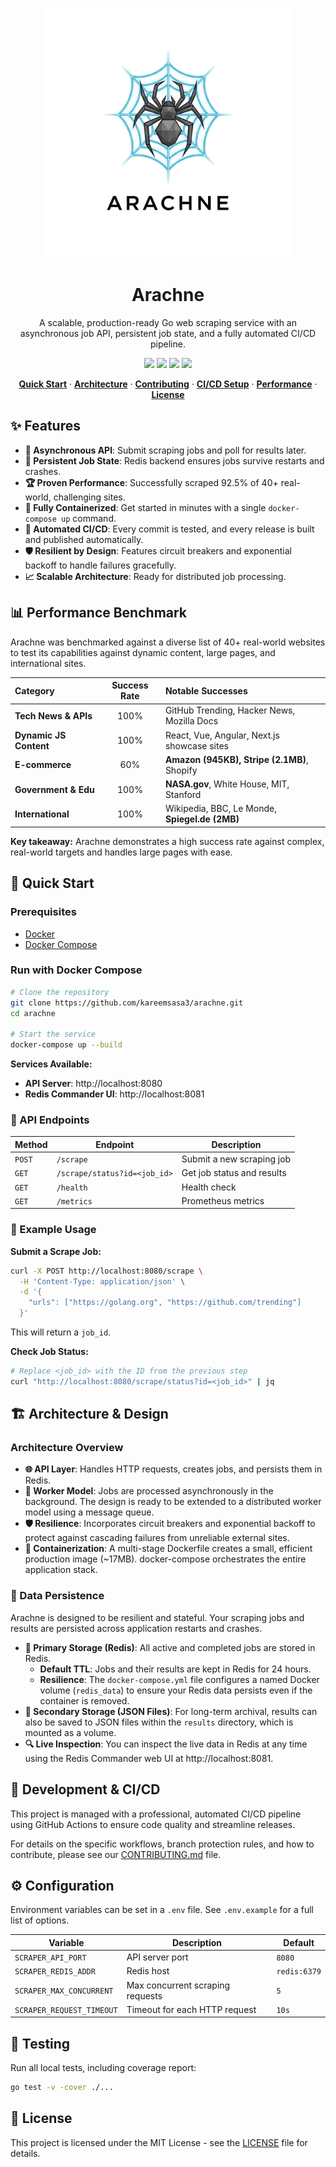 <p align="center">
  <img src="./assets/arachne-logo-transparent.png" alt="Arachne Logo" width="400">
</p>

<h1 align="center">Arachne</h1>

<p align="center">
  A scalable, production-ready Go web scraping service with an asynchronous job API, persistent job state, and a fully automated CI/CD pipeline.
</p>

<p align="center">
  <a href="https://goreportcard.com/report/github.com/kareemsasa3/arachne"><img src="https://goreportcard.com/badge/github.com/kareemsasa3/arachne" /></a>
  <a href="https://github.com/kareemsasa3/arachne/blob/main/LICENSE"><img src="https://img.shields.io/github/license/kareemsasa3/arachne?style=flat-square&color=blue" /></a>
  <a href="https://hub.docker.com/r/kareemsasa3/arachne"><img src="https://img.shields.io/docker/pulls/kareemsasa3/arachne.svg" /></a>
  <a href="https://github.com/kareemsasa3/arachne/releases/latest"><img src="https://img.shields.io/github/v/release/kareemsasa3/arachne" /></a>
</p>

<p align="center">
  <a href="#-quick-start"><strong>Quick Start</strong></a> ·
  <a href="#-architecture--design"><strong>Architecture</strong></a> ·
  <a href="CONTRIBUTING.md"><strong>Contributing</strong></a> ·
  <a href="GITHUB_ACTIONS_SETUP.md"><strong>CI/CD Setup</strong></a> ·
  <a href="PERFORMANCE_REPORT.md"><strong>Performance</strong></a> ·
  <a href="LICENSE"><strong>License</strong></a>
</p>

## ✨ Features

- **🚀 Asynchronous API**: Submit scraping jobs and poll for results later.
- **💾 Persistent Job State**: Redis backend ensures jobs survive restarts and crashes.
- **🏆 Proven Performance**: Successfully scraped 92.5% of 40+ real-world, challenging sites.
- **🐳 Fully Containerized**: Get started in minutes with a single `docker-compose up` command.
- **🤖 Automated CI/CD**: Every commit is tested, and every release is built and published automatically.
- **🛡️ Resilient by Design**: Features circuit breakers and exponential backoff to handle failures gracefully.
- **📈 Scalable Architecture**: Ready for distributed job processing.

## 📊 Performance Benchmark

Arachne was benchmarked against a diverse list of 40+ real-world websites to test its capabilities against dynamic content, large pages, and international sites.

| Category | Success Rate | Notable Successes |
|:---|:---:|:---|
| **Tech News & APIs** | 100% | GitHub Trending, Hacker News, Mozilla Docs |
| **Dynamic JS Content** | 100% | React, Vue, Angular, Next.js showcase sites |
| **E-commerce** | 60% | **Amazon (945KB), Stripe (2.1MB)**, Shopify |
| **Government & Edu** | 100% | **NASA.gov**, White House, MIT, Stanford |
| **International** | 100% | Wikipedia, BBC, Le Monde, **Spiegel.de (2MB)** |

**Key takeaway:** Arachne demonstrates a high success rate against complex, real-world targets and handles large pages with ease.

## 🚀 Quick Start

### Prerequisites
- [Docker](https://www.docker.com/)
- [Docker Compose](https://docs.docker.com/compose/)

### Run with Docker Compose

```bash
# Clone the repository
git clone https://github.com/kareemsasa3/arachne.git
cd arachne

# Start the service
docker-compose up --build
```

**Services Available:**
- **API Server**: http://localhost:8080
- **Redis Commander UI**: http://localhost:8081

### 📡 API Endpoints

| Method | Endpoint | Description |
|--------|----------|-------------|
| `POST` | `/scrape` | Submit a new scraping job |
| `GET` | `/scrape/status?id=<job_id>` | Get job status and results |
| `GET` | `/health` | Health check |
| `GET` | `/metrics` | Prometheus metrics |

### 📝 Example Usage

**Submit a Scrape Job:**

```bash
curl -X POST http://localhost:8080/scrape \
  -H 'Content-Type: application/json' \
  -d '{
    "urls": ["https://golang.org", "https://github.com/trending"]
  }'
```

This will return a `job_id`.

**Check Job Status:**

```bash
# Replace <job_id> with the ID from the previous step
curl "http://localhost:8080/scrape/status?id=<job_id>" | jq
```

## 🏗️ Architecture & Design

### Architecture Overview

- **🌐 API Layer**: Handles HTTP requests, creates jobs, and persists them in Redis.
- **🔧 Worker Model**: Jobs are processed asynchronously in the background. The design is ready to be extended to a distributed worker model using a message queue.
- **🛡️ Resilience**: Incorporates circuit breakers and exponential backoff to protect against cascading failures from unreliable external sites.
- **🐳 Containerization**: A multi-stage Dockerfile creates a small, efficient production image (~17MB). docker-compose orchestrates the entire application stack.

### 💾 Data Persistence

Arachne is designed to be resilient and stateful. Your scraping jobs and results are persisted across application restarts and crashes.

- **🚀 Primary Storage (Redis)**: All active and completed jobs are stored in Redis.
  - **Default TTL**: Jobs and their results are kept in Redis for 24 hours.
  - **Resilience**: The `docker-compose.yml` file configures a named Docker volume (`redis_data`) to ensure your Redis data persists even if the container is removed.
- **📝 Secondary Storage (JSON Files)**: For long-term archival, results can also be saved to JSON files within the `results` directory, which is mounted as a volume.
- **🔍 Live Inspection**: You can inspect the live data in Redis at any time using the Redis Commander web UI at http://localhost:8081.

## 🤖 Development & CI/CD

This project is managed with a professional, automated CI/CD pipeline using GitHub Actions to ensure code quality and streamline releases.

For details on the specific workflows, branch protection rules, and how to contribute, please see our [CONTRIBUTING.md](CONTRIBUTING.md) file.

## ⚙️ Configuration

Environment variables can be set in a `.env` file. See `.env.example` for a full list of options.

| Variable | Description | Default |
|----------|-------------|---------|
| `SCRAPER_API_PORT` | API server port | `8080` |
| `SCRAPER_REDIS_ADDR` | Redis host | `redis:6379` |
| `SCRAPER_MAX_CONCURRENT` | Max concurrent scraping requests | `5` |
| `SCRAPER_REQUEST_TIMEOUT` | Timeout for each HTTP request | `10s` |

## 🧪 Testing

Run all local tests, including coverage report:

```bash
go test -v -cover ./...
```

## 📄 License

This project is licensed under the MIT License - see the [LICENSE](LICENSE) file for details. 